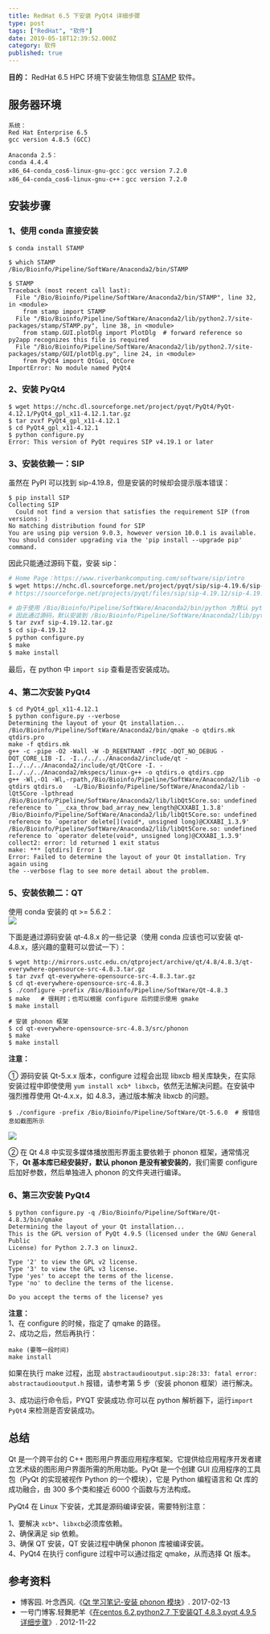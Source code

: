 ```yaml
---
title: RedHat 6.5 下安装 PyQt4 详细步骤
type: post
tags: ["RedHat", "软件"]
date: 2019-05-18T12:39:52.000Z
category: 软件
published: true
---
```


**目的：** RedHat 6.5 HPC 环境下安装生物信息 [STAMP](http://kiwi.cs.dal.ca/Software/Quick_installation_instructions_for_STAMP) 软件。


<a name="52307b95"></a>
## 服务器环境

```
系统：
Red Hat Enterprise 6.5
gcc version 4.8.5 (GCC)

Anaconda 2.5：
conda 4.4.4
x86_64-conda_cos6-linux-gnu-gcc：gcc version 7.2.0 
x86_64-conda_cos6-linux-gnu-c++：gcc version 7.2.0
```



<a name="699fb63f"></a>
## 安装步骤

<a name="89d897cf"></a>
### 1、使用 conda 直接安装

```
$ conda install STAMP

$ which STAMP
/Bio/Bioinfo/Pipeline/SoftWare/Anaconda2/bin/STAMP

$ STAMP
Traceback (most recent call last):
  File "/Bio/Bioinfo/Pipeline/SoftWare/Anaconda2/bin/STAMP", line 32, in <module>
    from stamp import STAMP
  File "/Bio/Bioinfo/Pipeline/SoftWare/Anaconda2/lib/python2.7/site-packages/stamp/STAMP.py", line 38, in <module>
    from stamp.GUI.plotDlg import PlotDlg  # forward reference so py2app recognizes this file is required
  File "/Bio/Bioinfo/Pipeline/SoftWare/Anaconda2/lib/python2.7/site-packages/stamp/GUI/plotDlg.py", line 24, in <module>
    from PyQt4 import QtGui, QtCore
ImportError: No module named PyQt4
```

<a name="cbfd9959"></a>
### 2、安装 PyQt4

```
$ wget https://nchc.dl.sourceforge.net/project/pyqt/PyQt4/PyQt-4.12.1/PyQt4_gpl_x11-4.12.1.tar.gz
$ tar zvxf PyQt4_gpl_x11-4.12.1
$ cd PyQt4_gpl_x11-4.12.1
$ python configure.py
Error: This version of PyQt requires SIP v4.19.1 or later
```

<a name="7ee03f23"></a>
### 3、安装依赖一：SIP

虽然在 PyPI 可以找到 sip-4.19.8，但是安装的时候却会提示版本错误：
```
$ pip install SIP
Collecting SIP
  Could not find a version that satisfies the requirement SIP (from versions: )
No matching distribution found for SIP
You are using pip version 9.0.3, however version 10.0.1 is available.
You should consider upgrading via the 'pip install --upgrade pip' command.
```

因此只能通过源码下载，安装 sip：
```bash
# Home Page：https://www.riverbankcomputing.com/software/sip/intro
$ wget https://nchc.dl.sourceforge.net/project/pyqt/sip/sip-4.19.6/sip-4.19.6.tar.gz
# https://sourceforge.net/projects/pyqt/files/sip/sip-4.19.12/sip-4.19.12.tar.gz

# 由于使用 /Bio/Bioinfo/Pipeline/SoftWare/Anaconda2/bin/python 为默认 python 
# 因此通过源码，默认安装到 /Bio/Bioinfo/Pipeline/SoftWare/Anaconda2/lib/python2.7/site-packages 
$ tar zvxf sip-4.19.12.tar.gz
$ cd sip-4.19.12
$ python configure.py
$ make 
$ make install
```

最后，在 python 中 `import sip` 查看是否安装成功。

<a name="44f240e0"></a>
### 4、第二次安装 PyQt4

```
$ cd PyQt4_gpl_x11-4.12.1
$ python configure.py --verbose
Determining the layout of your Qt installation...
/Bio/Bioinfo/Pipeline/SoftWare/Anaconda2/bin/qmake -o qtdirs.mk qtdirs.pro
make -f qtdirs.mk
g++ -c -pipe -O2 -Wall -W -D_REENTRANT -fPIC -DQT_NO_DEBUG -DQT_CORE_LIB -I. -I../../../Anaconda2/include/qt -I../../../Anaconda2/include/qt/QtCore -I. -I../../../Anaconda2/mkspecs/linux-g++ -o qtdirs.o qtdirs.cpp
g++ -Wl,-O1 -Wl,-rpath,/Bio/Bioinfo/Pipeline/SoftWare/Anaconda2/lib -o qtdirs qtdirs.o   -L/Bio/Bioinfo/Pipeline/SoftWare/Anaconda2/lib -lQt5Core -lpthread 
/Bio/Bioinfo/Pipeline/SoftWare/Anaconda2/lib/libQt5Core.so: undefined reference to `__cxa_throw_bad_array_new_length@CXXABI_1.3.8'
/Bio/Bioinfo/Pipeline/SoftWare/Anaconda2/lib/libQt5Core.so: undefined reference to `operator delete[](void*, unsigned long)@CXXABI_1.3.9'
/Bio/Bioinfo/Pipeline/SoftWare/Anaconda2/lib/libQt5Core.so: undefined reference to `operator delete(void*, unsigned long)@CXXABI_1.3.9'
collect2: error: ld returned 1 exit status
make: *** [qtdirs] Error 1
Error: Failed to determine the layout of your Qt installation. Try again using
the --verbose flag to see more detail about the problem.
```

<a name="d4afacf7"></a>
### 5、安装依赖二：QT

使用 conda 安装的 qt >= 5.6.2：<br />![](https://qiniu.bioinit.com/yuque/0/2019/png/126032/1558183262081-192b5c4b-7fb9-4dcd-b09d-d4ac540baaae.png#align=left&display=inline&height=330&originHeight=330&originWidth=674&size=0&status=done&width=674)

下面是通过源码安装 qt-4.8.x 的一些记录（使用 conda 应该也可以安装 qt-4.8.x，感兴趣的童鞋可以尝试一下）：
```
$ wget http://mirrors.ustc.edu.cn/qtproject/archive/qt/4.8/4.8.3/qt-everywhere-opensource-src-4.8.3.tar.gz
$ tar zvxf qt-everywhere-opensource-src-4.8.3.tar.gz
$ cd qt-everywhere-opensource-src-4.8.3
$ ./configure -prefix /Bio/Bioinfo/Pipeline/SoftWare/Qt-4.8.3
$ make   # 很耗时；也可以根据 configure 后的提示使用 gmake
$ make install 

# 安装 phonon 框架
$ cd qt-everywhere-opensource-src-4.8.3/src/phonon 
$ make 
$ make install
```

**注意：**

① 源码安装 Qt-5.x.x 版本，configure 过程会出现 libxcb 相关库缺失，在实际安装过程中即使使用 `yum install xcb* libxcb`，依然无法解决问题。在安装中强烈推荐使用 Qt-4.x.x，如 4.8.3，通过版本解决 libxcb 的问题。

```
$ ./configure -prefix /Bio/Bioinfo/Pipeline/SoftWare/Qt-5.6.0  # 报错信息如截图所示
```

![](https://qiniu.bioinit.com/yuque/0/2019/png/126032/1558183296812-95892055-664d-4341-acdb-4824492b96a3.png#align=left&display=inline&height=377&originHeight=377&originWidth=802&size=0&status=done&width=802)

② 在 Qt 4.8 中实现多媒体播放图形界面主要依赖于 phonon 框架，通常情况下，**Qt 基本库已经安装好，默认 phonon 是没有被安装的**，我们需要 configure 后加好参数，然后单独进入 phonon 的文件夹进行编译。


<a name="d479cf8f"></a>
### 6、第三次安装 PyQt4

```
$ python configure.py -q /Bio/Bioinfo/Pipeline/SoftWare/Qt-4.8.3/bin/qmake
Determining the layout of your Qt installation...
This is the GPL version of PyQt 4.9.5 (licensed under the GNU General Public
License) for Python 2.7.3 on linux2.

Type '2' to view the GPL v2 license.
Type '3' to view the GPL v3 license.
Type 'yes' to accept the terms of the license.
Type 'no' to decline the terms of the license.

Do you accept the terms of the license? yes
```

**注意：**<br />1、在 configure 的时候，指定了 qmake 的路径。<br />2、成功之后，然后再执行：

```
make (要等一段时间)
make install
```

如果在执行 make 过程，出现 `abstractaudiooutput.sip:28:33: fatal error: abstractaudiooutput.h` 报错，请参考第 5 步（安装 phonon 框架）进行解决。

3、成功运行命令后，PYQT 安装成功.你可以在 python 解析器下，运行`import PyQt4` 来检测是否安装成功。

<a name="25f9c7fa"></a>
## 总结

Qt 是一个跨平台的 C++ 图形用户界面应用程序框架。它提供给应用程序开发者建立艺术级的图形用户界面所需的所用功能。PyQt 是一个创建 GUI 应用程序的工具包（PyQt 的实现被视作 Python 的一个模块），它是 Python 编程语言和 Qt 库的成功融合，由 300 多个类和接近 6000 个函数与方法构成。

PyQt4 在 Linux 下安装，尤其是源码编译安装，需要特别注意：

1、要解决 `xcb*`、`libxcb`必须库依赖。<br />2、确保满足 sip 依赖。<br />3、确保 QT 安装，QT 安装过程中确保 phonon 库被编译安装。<br />4、PyQt4 在执行 configure 过程中可以通过指定 qmake，从而选择 Qt 版本。

<a name="35808e79"></a>
## 参考资料

- 博客园. 叶念西风.《[Qt 学习笔记-安装 phonon 模块](http://www.cnblogs.com/ynxf/p/6394801.html)》. 2017-02-13
- 一号门博客.轻舞肥羊《[在centos 6.2,python2.7 下安装QT 4.8.3,pyqt 4.9.5 详细步骤](http://yihaomen.com/article/linux/313.htm)》. 2012-11-22
